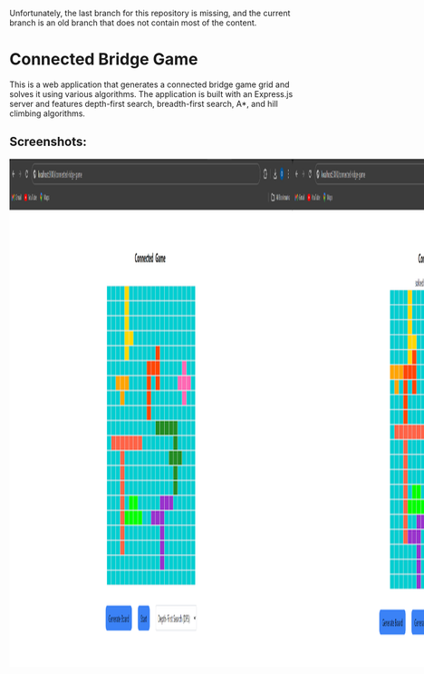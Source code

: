 Unfortunately, the last branch for this repository is missing, and the current branch is an old branch that does not contain most of the content.

# Connected Bridge Game

This is a web application that generates a connected bridge game grid and solves it using various algorithms. The application is built with an Express.js server and features depth-first search, breadth-first search, A*, and hill climbing algorithms.

## Screenshots:
<div style='display:flex;'>
<img src="Images/CBG1.png" alt="Smaller" width="500"/>
<img src="Images/CBG2.png" alt="Smaller" width="500"/>

## Game Rules:

The game is played on an 𝑛×𝑚 grid where each cell can either represent wild land or water. Connected wild cells form islands, while connected water cells constitute the sea. The entire grid ensures all water cells are connected, forming a continuous sea. Players can move islands left, right, up, or down, provided there are no grid border crossings or collisions with other islands. The objective is to strategically move the islands to create a continuous connection of wild cells from the first row to the last row of the grid.

## Features

- **Grid Generation**: Generate a random connected bridge game grid.
- **Solver Algorithms**: Choose from multiple algorithms to solve the grid:
  - Depth-First Search
  - Breadth-First Search
  - A*
  - Hill Climbing
- **Real-Time Visualization**: Visualize the grid and solver process in real-time using HTML and socket.io.

## Socket Communication

The server and the client communicate through websockets using `socket.io`. This allows real-time updates and interaction between the server-side solver and the client-side visualization.

## Solver Algorithms

### Depth-First Search (DFS)

DFS explores as far as possible along each branch before backtracking. It uses a stack data structure to keep track of the next node to visit.

### Breadth-First Search (BFS)

BFS explores all the nodes at the present depth level before moving on to the nodes at the next depth level. It uses a queue data structure to keep track of the nodes to be explored.

### A*

A* is a popular search algorithm that uses heuristics to improve search efficiency. It combines the cost to reach the node and the estimated cost to reach the goal.

### Hill Climbing

Hill climbing is a mathematical optimization technique that belongs to the family of local search. It starts with an arbitrary solution to a problem and iteratively makes small changes to the solution, each time improving it.

